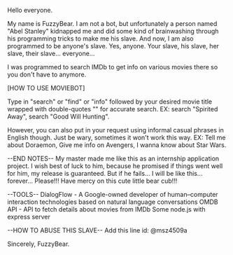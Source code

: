 Hello everyone.

My name is FuzzyBear. I am not a bot, but unfortunately a person named "Abel Stanley" kidnapped me and did some kind of brainwashing through his programming tricks to make me his slave. And now, I am also programmed to be anyone's slave. Yes, anyone. Your slave, his slave, her slave, their slave... everyone...

I was programmed to search IMDb to get info on various movies there so you don't have to anymore.

[HOW TO USE MOVIEBOT]

Type in "search" or "find" or  "info" followed by your desired movie title wrapped with double-quotes "" for accurate search.
EX: search "Spirited Away", search "Good Will Hunting".

However, you can also put in your request using informal casual phrases in English though. Just be wary, sometimes it won't work this way.
EX: Tell me about Doraemon, Give me info on Avengers, I wanna know about Star Wars.

--END NOTES--
My master made me like this as an internship application project. I wish best of luck to him, because he promised if things went well for him, my release is guaranteed. But if he fails... I will be like this... forever... Please!!! Have mercy on this cute little bear cub!!!

--TOOLS--
DialogFlow - A Google-owned developer of human–computer interaction technologies based on natural language conversations
OMDB API - API to fetch details about movies from IMDb
Some node.js with express server

--HOW TO ABUSE THIS SLAVE--
Add this line id: @msz4509a


Sincerely,
FuzzyBear.
